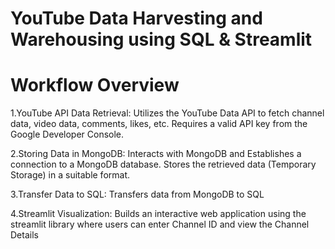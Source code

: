 # YouTube Data Harvesting and Warehousing using SQL & Streamlit

# Workflow Overview

1.YouTube API Data Retrieval:
  Utilizes the YouTube Data API to fetch channel data, video data, comments, likes, etc.
  Requires a valid API key from the Google Developer Console.
  
2.Storing Data in MongoDB:
  Interacts with MongoDB and Establishes a connection to a MongoDB database.
  Stores the retrieved data (Temporary Storage) in a suitable format.
  
3.Transfer Data to SQL:
  Transfers data from MongoDB to SQL
  
4.Streamlit Visualization:
  Builds an interactive web application using the streamlit library where users can enter Channel ID and view the Channel Details





